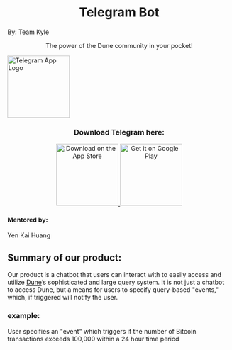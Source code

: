 <h1 align="center"> Telegram Bot</h1> 
<p align="center">
  <p>By: Team Kyle</p>
</p>
<p align="center">The power of the Dune community in your pocket!</p>
<img alt="Telegram App Logo" title="Telegram Logo" src="https://upload.wikimedia.org/wikipedia/commons/thumb/8/82/Telegram_logo.svg/2048px-Telegram_logo.svg.png" width="140" align="center">
<h3 align="center">Download Telegram here:</h3>

<p align="center">
  <a href="https://itunes.apple.com/us/app/gitpoint/id1251245162?mt=8">
    <img alt="Download on the App Store" title="App Store" src="http://i.imgur.com/0n2zqHD.png" width="140">
  </a>

  <a href="https://play.google.com/store/apps/details?id=com.gitpoint">
    <img alt="Get it on Google Play" title="Google Play" src="http://i.imgur.com/mtGRPuM.png" width="140">
  </a>
</p>

#### Mentored by:
Yen Kai Huang

## Summary of our product:
Our product is a chatbot that users can interact with to easily access and utilize [Dune](https://dune.com/)’s sophisticated and large query system. It is not just a chatbot to access Dune, but a means for users to specify query-based "events," which, if triggered will notify the user.
### example:
User specifies an "event" which triggers if the number of Bitcoin transactions exceeds 100,000 within a 24 hour time period
